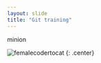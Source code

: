 ```yaml
---
layout: slide
title: "Git training"
---
```


minion

![femalecodertocat](https://octodex.github.com/minion/)
{: .center}
